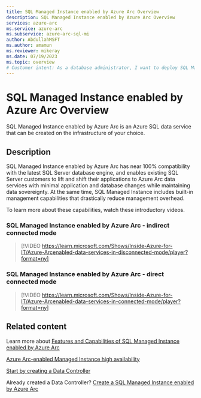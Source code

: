 ```yaml
---
title: SQL Managed Instance enabled by Azure Arc Overview
description: SQL Managed Instance enabled by Azure Arc Overview
services: azure-arc
ms.service: azure-arc
ms.subservice: azure-arc-sql-mi
author: AbdullahMSFT
ms.author: amamun
ms.reviewer: mikeray
ms.date: 07/19/2023
ms.topic: overview
# Customer intent: As a database administrator, I want to deploy SQL Managed Instances on my preferred infrastructure using Azure Arc, so that I can migrate my SQL Server applications with minimal changes while ensuring data sovereignty and reducing management overhead.
---
```


# SQL Managed Instance enabled by Azure Arc Overview

SQL Managed Instance enabled by Azure Arc is an Azure SQL data service that can be created on the infrastructure of your choice. 


## Description

SQL Managed Instance enabled by Azure Arc has near 100% compatibility with the latest SQL Server database engine, and enables existing SQL Server customers to lift and shift their applications to Azure Arc data services with minimal application and database changes while maintaining data sovereignty. At the same time, SQL Managed Instance includes built-in management capabilities that drastically reduce management overhead. 

To learn more about these capabilities, watch these introductory videos.

### SQL Managed Instance enabled by Azure Arc - indirect connected mode

> [!VIDEO https://learn.microsoft.com/Shows/Inside-Azure-for-IT/Azure-Arcenabled-data-services-in-disconnected-mode/player?format=ny]

### SQL Managed Instance enabled by Azure Arc - direct connected mode

> [!VIDEO https://learn.microsoft.com/Shows/Inside-Azure-for-IT/Azure-Arcenabled-data-services-in-connected-mode/player?format=ny]

## Related content

Learn more about [Features and Capabilities of SQL Managed Instance enabled by Azure Arc](managed-instance-features.md)

[Azure Arc-enabled Managed Instance high availability](managed-instance-high-availability.md)

[Start by creating a Data Controller](create-data-controller-indirect-cli.md)

Already created a Data Controller? [Create a SQL Managed Instance enabled by Azure Arc](create-sql-managed-instance.md)
